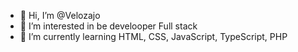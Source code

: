 - 👋 Hi, I’m @Velozajo
- 👀 I’m interested in be develooper Full stack
- 🌱 I’m currently learning HTML, CSS, JavaScript, TypeScript, PHP

<!---
Velozajo/Velozajo is a ✨ special ✨ repository because its `README.md` (this file) appears on your GitHub profile.
You can click the Preview link to take a look at your changes.
--->
